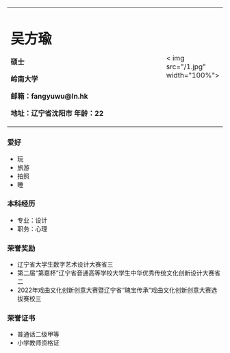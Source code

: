 <table border="0">
  <tr>
    <td width="75%">
      <h1>吴方瑜</h1>
      <p><b>硕士</b></p >
      <p><b>岭南大学</b></p >
      <p><b>邮箱：fangyuwu@ln.hk</b></p >
      <p><b>地址：辽宁省沈阳市
年龄：22</b></p >
    </td>
    <td width="25%">
     < img src="/1.jpg" width="100%">   
    </td>
  </tr>
</table>


### 爱好
- 玩
- 旅游
- 拍照
- 睡
  
  
### 本科经历
- 专业：设计
- 职务：心理

### 荣誉奖励
- 辽宁省大学生数字艺术设计大赛省三
- 第二届“第嘉杯”辽宁省音通高等学校大学生中华优秀传统文化创新设计大赛省二
- 2022年戏曲文化创新创意大赛暨辽宁省“瑰宝传承”戏曲文化创新创意大赛选拔赛校三
  

### 荣誉证书
- 普通话二级甲等
- 小学教师资格证
